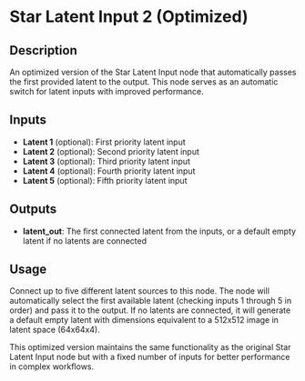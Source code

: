 # Star Latent Input 2 (Optimized)

## Description
An optimized version of the Star Latent Input node that automatically passes the first provided latent to the output. This node serves as an automatic switch for latent inputs with improved performance.

## Inputs
- **Latent 1** (optional): First priority latent input
- **Latent 2** (optional): Second priority latent input
- **Latent 3** (optional): Third priority latent input
- **Latent 4** (optional): Fourth priority latent input
- **Latent 5** (optional): Fifth priority latent input

## Outputs
- **latent_out**: The first connected latent from the inputs, or a default empty latent if no latents are connected

## Usage
Connect up to five different latent sources to this node. The node will automatically select the first available latent (checking inputs 1 through 5 in order) and pass it to the output. If no latents are connected, it will generate a default empty latent with dimensions equivalent to a 512x512 image in latent space (64x64x4).

This optimized version maintains the same functionality as the original Star Latent Input node but with a fixed number of inputs for better performance in complex workflows.
